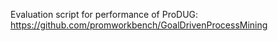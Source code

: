 Evaluation script for performance of ProDUG: https://github.com/promworkbench/GoalDrivenProcessMining
